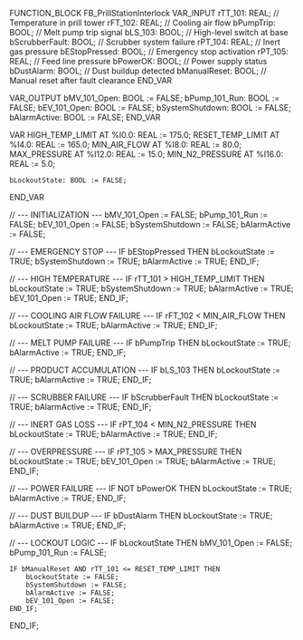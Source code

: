 FUNCTION_BLOCK FB_PrillStationInterlock
VAR_INPUT
    rTT_101: REAL;              // Temperature in prill tower
    rFT_102: REAL;              // Cooling air flow
    bPumpTrip: BOOL;            // Melt pump trip signal
    bLS_103: BOOL;              // High-level switch at base
    bScrubberFault: BOOL;       // Scrubber system failure
    rPT_104: REAL;              // Inert gas pressure
    bEStopPressed: BOOL;        // Emergency stop activation
    rPT_105: REAL;              // Feed line pressure
    bPowerOK: BOOL;             // Power supply status
    bDustAlarm: BOOL;           // Dust buildup detected
    bManualReset: BOOL;         // Manual reset after fault clearance
END_VAR

VAR_OUTPUT
    bMV_101_Open: BOOL := FALSE;
    bPump_101_Run: BOOL := FALSE;
    bEV_101_Open: BOOL := FALSE;
    bSystemShutdown: BOOL := FALSE;
    bAlarmActive: BOOL := FALSE;
END_VAR

VAR
    HIGH_TEMP_LIMIT AT %I0.0: REAL := 175.0;
    RESET_TEMP_LIMIT AT %I4.0: REAL := 165.0;
    MIN_AIR_FLOW AT %I8.0: REAL := 80.0;
    MAX_PRESSURE AT %I12.0: REAL := 15.0;
    MIN_N2_PRESSURE AT %I16.0: REAL := 5.0;

    bLockoutState: BOOL := FALSE;
END_VAR

// --- INITIALIZATION ---
bMV_101_Open := FALSE;
bPump_101_Run := FALSE;
bEV_101_Open := FALSE;
bSystemShutdown := FALSE;
bAlarmActive := FALSE;

// --- EMERGENCY STOP ---
IF bEStopPressed THEN
    bLockoutState := TRUE;
    bSystemShutdown := TRUE;
    bAlarmActive := TRUE;
END_IF;

// --- HIGH TEMPERATURE ---
IF rTT_101 > HIGH_TEMP_LIMIT THEN
    bLockoutState := TRUE;
    bSystemShutdown := TRUE;
    bAlarmActive := TRUE;
    bEV_101_Open := TRUE;
END_IF;

// --- COOLING AIR FLOW FAILURE ---
IF rFT_102 < MIN_AIR_FLOW THEN
    bLockoutState := TRUE;
    bAlarmActive := TRUE;
END_IF;

// --- MELT PUMP FAILURE ---
IF bPumpTrip THEN
    bLockoutState := TRUE;
    bAlarmActive := TRUE;
END_IF;

// --- PRODUCT ACCUMULATION ---
IF bLS_103 THEN
    bLockoutState := TRUE;
    bAlarmActive := TRUE;
END_IF;

// --- SCRUBBER FAILURE ---
IF bScrubberFault THEN
    bLockoutState := TRUE;
    bAlarmActive := TRUE;
END_IF;

// --- INERT GAS LOSS ---
IF rPT_104 < MIN_N2_PRESSURE THEN
    bLockoutState := TRUE;
    bAlarmActive := TRUE;
END_IF;

// --- OVERPRESSURE ---
IF rPT_105 > MAX_PRESSURE THEN
    bLockoutState := TRUE;
    bEV_101_Open := TRUE;
    bAlarmActive := TRUE;
END_IF;

// --- POWER FAILURE ---
IF NOT bPowerOK THEN
    bLockoutState := TRUE;
    bAlarmActive := TRUE;
END_IF;

// --- DUST BUILDUP ---
IF bDustAlarm THEN
    bLockoutState := TRUE;
    bAlarmActive := TRUE;
END_IF;

// --- LOCKOUT LOGIC ---
IF bLockoutState THEN
    bMV_101_Open := FALSE;
    bPump_101_Run := FALSE;

    IF bManualReset AND rTT_101 <= RESET_TEMP_LIMIT THEN
        bLockoutState := FALSE;
        bSystemShutdown := FALSE;
        bAlarmActive := FALSE;
        bEV_101_Open := FALSE;
    END_IF;
END_IF;
